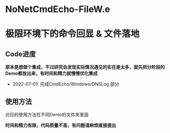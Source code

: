 # NoNetCmdEcho-FileW.e
# 极限环境下的命令回显 &amp; 文件落地

## Code进度
**原本是想做个集成，不过研究会发现实际情况遇见的实在是太多，就先把分阶段的Demo都放出来，有时间和精力就慢慢优化集成**

* 2022-07-01: 完成CmdEcho/Windows/DNSLog 部分


## 使用方法

对应的使用方法在不同Demo的文件夹里面



**时间和精力有限，代码质量不高，有问题请麻烦直接提出**
